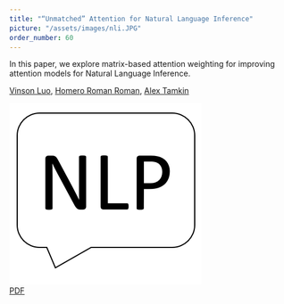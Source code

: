 ```yaml
---
title: "“Unmatched” Attention for Natural Language Inference"
picture: "/assets/images/nli.JPG"
order_number: 60
---
```

<html> 
    <p>In this paper, we explore matrix-based attention weighting for improving attention models for Natural Language Inference.</p>
    <p>
        <a href="https://www.linkedin.com/in/vinson-luo">Vinson Luo</a>,
        <u>Homero Roman Roman</u>,
        <a href="https://www.alextamkin.com/">Alex Tamkin</a>
    </p>
    <div class="card">
        <img src='/assets/images/nlp.png' class="centered tiny-square"/>
        <div class="desc">
           <a href="https://web.stanford.edu/class/archive/cs/cs224n/cs224n.1174/reports/2760395.pdf"> PDF</a>
        </div>
    </div>
</html>
